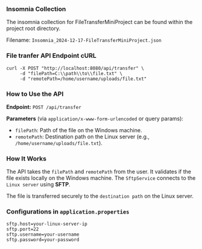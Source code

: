 ### Insomnia Collection
The insomnia collection for FileTransferMiniProject can be found within the project root directory.

Filename: `Insomnia_2024-12-17-FileTransferMiniProject.json`

### File tranfer API Endpoint cURL
```
curl -X POST "http://localhost:8080/api/transfer" \
     -d "filePath=C:\\path\\to\\file.txt" \
     -d "remotePath=/home/username/uploads/file.txt"
```

### How to Use the API
**Endpoint:** `POST /api/transfer`

**Parameters** (via `application/x-www-form-urlencoded` or query params):

- `filePath`: Path of the file on the Windows machine.
- `remotePath`: Destination path on the Linux server (e.g., `/home/username/uploads/file.txt`).

### How It Works

The API takes the `filePath` and `remotePath` from the user.
It validates if the file exists locally on the Windows machine.
The `SftpService` connects to the `Linux server` using **SFTP**.

The file is transferred securely to the `destination path` on the Linux server.

### Configurations in `application.properties`
```
sftp.host=your-linux-server-ip
sftp.port=22
sftp.username=your-username
sftp.password=your-password
```

